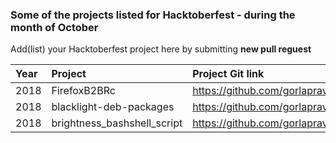 ### Some of the projects listed for Hacktoberfest - during the month of October ### 

Add(list) your Hacktoberfest project here by submitting **new pull reguest**

| Year | Project | Project Git link |
|:-----|:--------|:-----------------|
| 2018 | FirefoxB2BRc| https://github.com/gorlapraveen/firefox_b2b_comm_radio_addon |
| 2018 | blacklight-deb-packages | https://github.com/gorlapraveen/blacklight-deb-packages |
| 2018 | brightness_bashshell_script | https://github.com/gorlapraveen/brightness_bashshell_script

